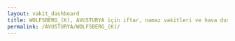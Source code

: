 ```yaml
---
layout: vakit_dashboard
title: WOLFSBERG_(K), AVUSTURYA için iftar, namaz vakitleri ve hava durumu - ilçe/eyalet seç
permalink: /AVUSTURYA/WOLFSBERG_(K)/
---
```


<script type="text/javascript">
  var GLOBAL_COUNTRY = 'AVUSTURYA';
  var GLOBAL_CITY = 'WOLFSBERG_(K)';
  var GLOBAL_STATE = '';
  var lat = 72;
  var lon = 21;
</script>

